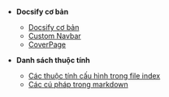 - **Docsify cơ bản**

  - [Docsify cơ bản](/)
  - [Custom Navbar](pages/CustomNavbarGuide.md)
  - [CoverPage](pages/CoverPageGuide.md)

- **Danh sách thuộc tính**

  - [Các thuộc tính cấu hình trong file index](pages/ConfigTableIndex.md)
  - [Các cú pháp trong markdown](pages/Markdown_syntax.md)
